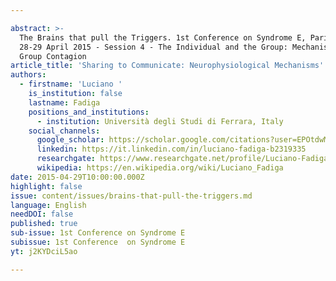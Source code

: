 ```yaml
---

abstract: >-
  The Brains that pull the Triggers. 1st Conference on Syndrome E, Paris IAS,
  28-29 April 2015 - Session 4 - The Individual and the Group: Mechanisms of
  Group Contagion
article_title: 'Sharing to Communicate: Neurophysiological Mechanisms'
authors:
  - firstname: 'Luciano '
    is_institution: false
    lastname: Fadiga
    positions_and_institutions:
      - institution: Università degli Studi di Ferrara, Italy
    social_channels:
      google_scholar: https://scholar.google.com/citations?user=EPOtdwMAAAAJ&hl=fr
      linkedin: https://it.linkedin.com/in/luciano-fadiga-b2319335
      researchgate: https://www.researchgate.net/profile/Luciano-Fadiga-2
      wikipedia: https://en.wikipedia.org/wiki/Luciano_Fadiga
date: 2015-04-29T10:00:00.000Z
highlight: false
issue: content/issues/brains-that-pull-the-triggers.md
language: English
needDOI: false
published: true
sub-issue: 1st Conference on Syndrome E
subissue: 1st Conference  on Syndrome E
yt: j2KYDciL5ao

---
```



<Youtube yt="IqlQp5gyfts" caption ="Bioéthique et laïcité"></Youtube>